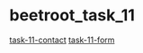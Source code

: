 # beetroot_task_11
[task-11-contact](https://irared95.github.io/beetroot_task_11/task-11-form1/index.html)
[task-11-form](https://irared95.github.io/beetroot_task_11/task-11-form2/index.html)
